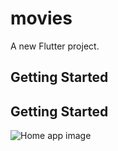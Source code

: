 # movies

A new Flutter project.

## Getting Started
## Getting Started

![Home app image](/assets/img_git/home.jpg)
